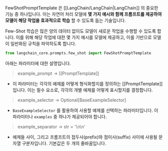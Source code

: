 FewShotPromptTemplate 은 [[LangChain/LangChain|LangChain]] 의 중요한 기능 중 하나입니다. 이는 자연어 처리 모델에 **몇 가지 예시와 함께 프롬프트를 제공하여 모델이 해당 작업을 효과적으로 학습** 할 수 있도록 돕는 기술입니다.

Few-Shot 학습은 많은 양의 데이터 없이도 모델이 새로운 작업을 수행할 수 있도록 합니다. 이를 위해 해당 작업에 대한 몇 가지 예시를 모델에 제공하고, 이를 기반으로 모델이 일반화된 규칙을 파악하도록 합니다.

```python
from langchain_core.prompts.few_shot import FewShotPromptTemplate
```

아래는 파라미터에 대한 설명입니다.

> example_prompt -> [[PromptTemplate]] 

- 이 파라미터는 각각의 예제를 어떻게 형식화할지를 정의하는 [[PromptTemplate]] 입니다. 이는 필수 요소로, 각각의 개별 예제를 어떻게 표시할지를 결정합니다.

> example_selector -> Optional[BaseExampleSelector]

- `BaseExampleSelector` 를 활용하여 사용할 예제를 선택하는 파라미터입니다. 이 파라미터나 `examples` 중 하나가 제공되어야 합니다.

> example_separator -> str = '\n\n'

- 예제들 사이, 그리고 프롬프트의 접두사(prefix)와 점미사(suffix) 사이에 사용될 문자열 구분자입니다. 기본값은 두 개의 줄바꿈입니다.

 